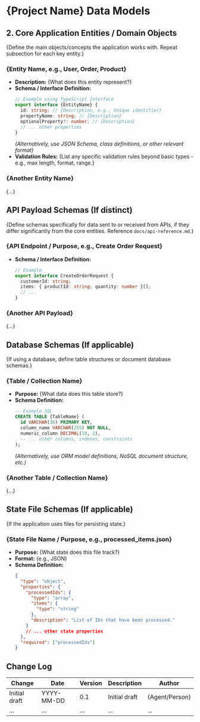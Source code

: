 # {Project Name} Data Models

## 2. Core Application Entities / Domain Objects

{Define the main objects/concepts the application works with. Repeat subsection for each key entity.}

### {Entity Name, e.g., User, Order, Product}

- **Description:** {What does this entity represent?}
- **Schema / Interface Definition:**
  ```typescript
  // Example using TypeScript Interface
  export interface {EntityName} {
    id: string; // {Description, e.g., Unique identifier}
    propertyName: string; // {Description}
    optionalProperty?: number; // {Description}
    // ... other properties
  }
  ```
  _(Alternatively, use JSON Schema, class definitions, or other relevant format)_
- **Validation Rules:** {List any specific validation rules beyond basic types - e.g., max length, format, range.}

### {Another Entity Name}

{...}

## API Payload Schemas (If distinct)

{Define schemas specifically for data sent to or received from APIs, if they differ significantly from the core entities. Reference `docs/api-reference.md`.}

### {API Endpoint / Purpose, e.g., Create Order Request}

- **Schema / Interface Definition:**
  ```typescript
  // Example
  export interface CreateOrderRequest {
    customerId: string;
    items: { productId: string; quantity: number }[];
    // ...
  }
  ```

### {Another API Payload}

{...}

## Database Schemas (If applicable)

{If using a database, define table structures or document database schemas.}

### {Table / Collection Name}

- **Purpose:** {What data does this table store?}
- **Schema Definition:**
  ```sql
  -- Example SQL
  CREATE TABLE {TableName} (
    id VARCHAR(36) PRIMARY KEY,
    column_name VARCHAR(255) NOT NULL,
    numeric_column DECIMAL(10, 2),
    -- ... other columns, indexes, constraints
  );
  ```
  _(Alternatively, use ORM model definitions, NoSQL document structure, etc.)_

### {Another Table / Collection Name}

{...}

## State File Schemas (If applicable)

{If the application uses files for persisting state.}

### {State File Name / Purpose, e.g., processed_items.json}

- **Purpose:** {What state does this file track?}
- **Format:** {e.g., JSON}
- **Schema Definition:**
  ```json
  {
    "type": "object",
    "properties": {
      "processedIds": {
        "type": "array",
        "items": {
          "type": "string"
        },
        "description": "List of IDs that have been processed."
      }
      // ... other state properties
    },
    "required": ["processedIds"]
  }
  ```

## Change Log

| Change        | Date       | Version | Description   | Author         |
| ------------- | ---------- | ------- | ------------- | -------------- |
| Initial draft | YYYY-MM-DD | 0.1     | Initial draft | {Agent/Person} |
| ...           | ...        | ...     | ...           | ...            |
